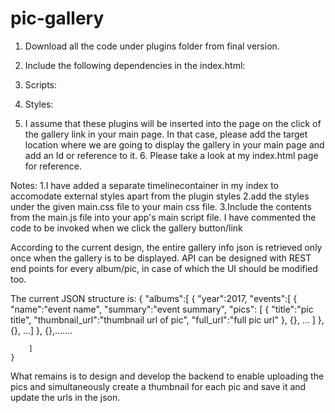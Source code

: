 # pic-gallery
  1. Download all the code under plugins folder from final version.
  2. Include the following dependencies in the index.html:
  3. Scripts:
		<script
		src="https://code.jquery.com/jquery-3.2.1.min.js"
		integrity="sha256-hwg4gsxgFZhOsEEamdOYGBf13FyQuiTwlAQgxVSNgt4="
		crossorigin="anonymous">
		</script>

		<script src="https://cdnjs.cloudflare.com/ajax/libs/jqueryui/1.12.1/jquery-ui.min.js"></script>
		<!-- Latest compiled and minified JavaScript -->
		<script src="https://maxcdn.bootstrapcdn.com/bootstrap/3.3.7/js/bootstrap.min.js" integrity="sha384-Tc5IQib027qvyjSMfHjOMaLkfuWVxZxUPnCJA7l2mCWNIpG9mGCD8wGNIcPD7Txa" crossorigin="anonymous"></script>

		<!-- font-awesome -->
		<script src="https://use.fontawesome.com/c3c32e4ecd.js"></script>

		<script src="./plugins/loader/jquery.loader.js"></script>


		<script src="./plugins/timeline/jquery.timeline.js"></script>

		<script src="./plugins/album/jquery.album.js"></script>

		<script src="./plugins/pic-gallery/jquery.gallery.js"></script>

		<script src="./plugins/image-detail/jquery.image-detail.js"></script>
  4. Styles:
		<!-- Latest compiled and minified CSS -->
		<link rel="stylesheet" href="https://maxcdn.bootstrapcdn.com/bootstrap/3.3.7/css/bootstrap.min.css" integrity="sha384-         BVYiiSIFeK1dGmJRAkycuHAHRg32OmUcww7on3RYdg4Va+PmSTsz/K68vbdEjh4u" crossorigin="anonymous">

		<!-- Optional theme -->
		<link rel="stylesheet" href="https://maxcdn.bootstrapcdn.com/bootstrap/3.3.7/css/bootstrap-theme.min.css" integrity="sha384-rHyoN1iRsVXV4nD0JutlnGaslCJuC7uwjduW9SVrLvRYooPp2bWYgmgJQIXwl/Sp" crossorigin="anonymous">

		<link rel="stylesheet" href="./plugins/timeline/jquery.timeline.css">
		<link rel="stylesheet" href="./plugins/album/jquery.album.css">
		<link rel="stylesheet" href="./plugins/pic-gallery/jquery.gallery.css">
		<link rel="stylesheet" href="./plugins/image-detail/jquery.image-detail.css">
		
  5. I assume that these plugins will be inserted into the page on the click of the gallery link in your main page. 
	In that case, please add the target location where we are going to display the gallery in your main page and add an Id or reference to  it.
	6. Please take a look at my index.html page for reference.
  
  Notes:
    1.I have added a separate timelinecontainer in my index to accomodate external styles apart from the plugin styles
    2.add the styles under the given main.css file to your main css file. 
    3.Include the contents from the main.js file into your app's main script file. I have commented the code to be invoked when we click  the gallery button/link

According to the current design, the entire gallery info json is retrieved only once when the gallery is to be displayed. API can be designed with REST end points for every album/pic, in case of which the UI should be modified too.

The current JSON structure is:
	{
		"albums":[
					{
					  "year":2017, 
					  "events":[
								{
								  "name":"event name", 
								  "summary":"event summary",
								  "pics": [
											{
											  "title":"pic title",
											  "thumbnail_url":"thumbnail url of pic",
											  "full_url":"full pic url"
											},
											{},
											...
								  ]
								},
								{},
								...]
					},
					{},.......
		
		]
	}

What remains is to design and develop the backend to enable uploading the pics and simultaneously create a thumbnail for each pic and save it and update the urls in the json.
	
